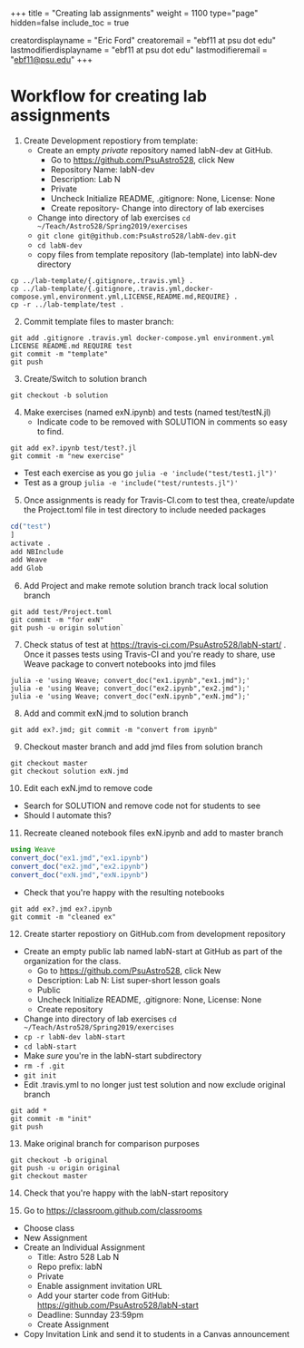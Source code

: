 +++
title = "Creating lab assignments"
weight = 1100
type="page"
hidden=false
include_toc = true

creatordisplayname = "Eric Ford"
creatoremail = "ebf11 at psu dot edu"
lastmodifierdisplayname = "ebf11 at psu dot edu"
lastmodifieremail = "ebf11@psu.edu"
+++

# Workflow for creating lab assignments

1. Create Development repostiory from template:
   - Create an empty _private_ repository named labN-dev at GitHub.
      + Go to https://github.com/PsuAstro528, click New
      + Repository Name: labN-dev
      + Description: Lab N
      + Private
      + Uncheck Initialize README, .gitignore: None, License: None
      + Create repository- Change into directory of lab exercises
   - Change into directory of lab exercises `cd ~/Teach/Astro528/Spring2019/exercises`
   - `git clone git@github.com:PsuAstro528/labN-dev.git`
   - `cd labN-dev`
   - copy files from template repository (lab-template) into labN-dev directory
```shell
cp ../lab-template/{.gitignore,.travis.yml} .
cp ../lab-template/{.gitignore,.travis.yml,docker-compose.yml,environment.yml,LICENSE,README.md,REQUIRE} .
cp -r ../lab-template/test .
```

2. Commit template files to master branch:
```shell
git add .gitignore .travis.yml docker-compose.yml environment.yml LICENSE README.md REQUIRE test
git commit -m "template"
git push
```
3. Create/Switch to solution branch
```shell
git checkout -b solution
```
4. Make exercises (named exN.ipynb) and tests (named test/testN.jl)
   - Indicate code to be removed with SOLUTION in comments so easy to find.
```shell
git add ex?.ipynb test/test?.jl
git commit -m "new exercise" 
```
   - Test each exercise as you go `julia -e 'include("test/test1.jl")'`
   - Test as a group `julia -e 'include("test/runtests.jl")'`

5. Once assignments is ready for Travis-CI.com to test thea, create/update the Project.toml file in test directory to include needed packages
```julia
cd("test")
]
activate .
add NBInclude
add Weave
add Glob
```

6. Add Project and make remote solution branch track local solution branch
```shell
git add test/Project.toml
git commit -m "for exN"
git push -u origin solution`
```

7. Check status of test at https://travis-ci.com/PsuAstro528/labN-start/ .  Once it passes tests using Travis-CI and you're ready to share, use Weave package to convert notebooks into jmd files
```shell
julia -e 'using Weave; convert_doc("ex1.ipynb","ex1.jmd");'
julia -e 'using Weave; convert_doc("ex2.ipynb","ex2.jmd");'
julia -e 'using Weave; convert_doc("exN.ipynb","exN.jmd");'
```

8. Add and commit exN.jmd to solution branch
```shell
git add ex?.jmd; git commit -m "convert from ipynb"
```

9. Checkout master branch and add jmd files from solution branch
```shell 
git checkout master
git checkout solution exN.jmd 
```

10. Edit each exN.jmd to remove code
   - Search for SOLUTION and remove code not for students to see
   - Should I automate this?

11.  Recreate cleaned notebook files exN.ipynb and add to master branch
```julia
using Weave
convert_doc("ex1.jmd","ex1.ipynb")
convert_doc("ex2.jmd","ex2.ipynb")
convert_doc("exN.jmd","exN.ipynb")
```
   - Check that you're happy with the resulting notebooks
```shell
git add ex?.jmd ex?.ipynb
git commit -m "cleaned ex"
```

12.  Create starter repostiory on GitHub.com from development repository
   - Create an empty public lab named labN-start at GitHub as part of the organization for the class.
      + Go to https://github.com/PsuAstro528, click New
      + Description: Lab N:  List super-short lesson goals
      + Public
      + Uncheck Initialize README, .gitignore: None, License: None
      + Create repository
   - Change into directory of lab exercises `cd ~/Teach/Astro528/Spring2019/exercises`
   - `cp -r labN-dev labN-start`
   - `cd labN-start`
   - Make _sure_ you're in the labN-start subdirectory
   - `rm -f .git`
   - `git init`
   - Edit .travis.yml to no longer just test solution and now exclude original branch
```shell
git add *
git commit -m "init"
git push
```

13. Make original branch for comparison purposes
```shell
git checkout -b original
git push -u origin original
git checkout master
```

14. Check that you're happy with the labN-start repository

15. Go to https://classroom.github.com/classrooms
   - Choose class
   - New Assignment
   - Create an Individual Assignment
      -  Title: Astro 528 Lab N
      -  Repo prefix: labN
      -  Private
      -  Enable assignment invitation URL
      -  Add your starter code from GitHub:  https://github.com/PsuAstro528/labN-start
      - Deadline: Sunnday 23:59pm
      - Create Assignment
   -  Copy Invitation Link and send it to students in a Canvas announcement

